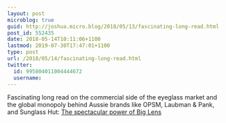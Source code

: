 ```yaml
---
layout: post
microblog: true
guid: http://joshua.micro.blog/2018/05/13/fascinating-long-read.html
post_id: 552435
date: 2018-05-14T10:11:06+1100
lastmod: 2019-07-30T17:47:01+1100
type: post
url: /2018/05/14/fascinating-long-read.html
twitter:
  id: 995804011004444672
  username: 
---
```

Fascinating long read on the commercial side of the eyeglass market and the global monopoly behind Aussie brands like OPSM, Laubman & Pank, and Sunglass Hut: [The spectacular power of Big Lens](https://www.theguardian.com/news/2018/may/10/the-invisible-power-of-big-glasses-eyewear-industry-essilor-luxottica)

